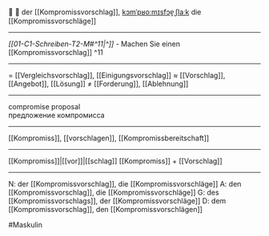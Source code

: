 🤝 🔵 der [[Kompromissvorschlag]], [kɔmˈpʁoːmɪsfɔɐ̯ˌʃlaːk](https://youglish.com/pronounce/Kompromissvorschlag/german)
die [[Kompromissvorschläge]]

---
*[[01-C1-Schreiben-T2-M#^11|^]]* - Machen Sie einen [[Kompromissvorschlag]] ^11


---
= [[Vergleichsvorschlag]], [[Einigungsvorschlag]]
≈ [[Vorschlag]], [[Angebot]], [[Lösung]]
≠ [[Forderung]], [[Ablehnung]]

---
compromise proposal  
предложение компромисса

---
[[Kompromiss]], [[vorschlagen]], [[Kompromissbereitschaft]]

---
[[Kompromiss]]|[[vor]]|[[schlag]]
[[Kompromiss]] + [[Vorschlag]]


---
N: der [[Kompromissvorschlag]], die [[Kompromissvorschläge]]
A: den [[Kompromissvorschlag]], die [[Kompromissvorschläge]]
G: des [[Kompromissvorschlags]], der [[Kompromissvorschläge]]
D: dem [[Kompromissvorschlag]], den [[Kompromissvorschlägen]]

#Maskulin 